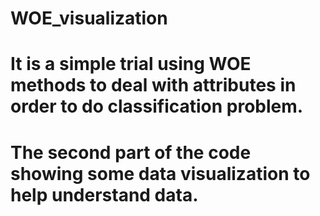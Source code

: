 # WOE_visualization
# It is a simple trial using WOE methods to deal with attributes in order to do classification problem.
# The second part of the code showing some data visualization to help understand data.
